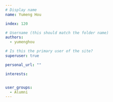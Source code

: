 ```yaml
---
# Display name
name: Yumeng Hou

index: 120

# Username (this should match the folder name)
authors:
  - yumenghou

# Is this the primary user of the site?
superuser: true

personal_url: ""

interests:


user_groups:
  - Alumni
---
```


